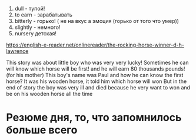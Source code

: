 1. dull - тупой!
2. to earn - зарабатывать  
3. bitterly - горько! ( не на вкус а эмоция (горько от того что умер))
4. slightly - немного! 
5. nursery детская!

https://english-e-reader.net/onlinereader/the-rocking-horse-winner-d-h-lawrence

This story was  about little boy who was very very lucky! Sometimes he can will know which horse will be first! and he will earn 80 thousands pounds! (for his mother)
This boy's name was Paul and how he can know the first horse?
It was his wooden horse, it told him which horse will won
But in the end of story the boy was very ill and died because he very want to won and be on his wooden horse all the time








# Резюме дня, то, что запомнилось больше всего